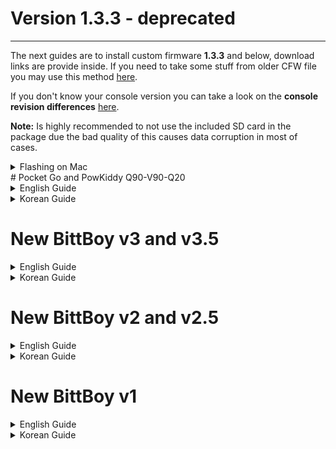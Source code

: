 # Version 1.3.3 - deprecated

---

The next guides are to install custom firmware **1.3.3** and below, download links are provide inside. If you need to take some stuff from older CFW file you may use this method [here](Custom-Firmware-Update.md).

If you don't know your console version you can take a look on the **console revision differences** [here](console-revisions-differences.md).

**Note:** Is highly recommended to not use the included SD card in the package due the bad quality of this causes data corruption in most of cases.

<details markdown="1">
<summary>Flashing on Mac</summary>

### Steps to flash an SD card:

1. Check the "/dev/disk" number of your SD card in Disk Utility.
2. Open the Terminal app
3. Unmount the card using this command in the Terminal: `diskutil unmountDisk "/dev/DISK"` (Where DISK is the disk# of your SD card.)
4. To write the disk image to the card: `sudo dd if="IMAGE.img" of="/dev/DISK"` (Where IMAGE is the full file path to the Miyoo CFW disk image you've downloaded, and DISK is the assigned disk# address of your SD card in Disk Utility.) You will need to enter your administrative password to confirm, and hit the Return/Enter key on your keyboard.

_**Warning:**_ Make sure that you enter the correct disk number for your SD card, or you will be overwriting a different card/disk on your computer!! Double-check the number in Disk Utility, or run the `diskutil list` command in the Terminal, and look for your card and its assigned number by the size of the disk.

Note: The disk# does **not** include the s# following it! The s# stands for sector (partition/volume) number in Mac OS. You need to write to the disk directly, not to a partition on the disk. If you write to a partition on the disk, you will need to re-flash, as the flashed SD card will not work/mount.

Note: When you hit Return/Enter on the above write command, dd/Terminal will appear to do nothing. This is normal. Wait until dd finishes its work, and it will give you a summary of the successful write. This may take quite some time, so be patient. If you hold down CTRL and press T on your keyboard, it will show you how dd is working.

**Steps to back up your whole SD card into a disk image file:**

1. Make sure you have enough space on your hard drive -- as much as the whole SD card is in size
2. Open the Terminal app
3. Unmount the card (see above)
4. Reverse the from/input ("if") and to/output ("of") values in the previous write command: `dd if="/dev/DISK" of="IMAGE.img"` (See what IMAGE and DISK stand for above.)
5. Wait until dd finishes and gives you the (successful) write summary

**Steps to expand the size of the "main" partition on the card:**

The easiest way to do this, if you have a CD/DVD drive, is to burn the GParted LiveCD ISO to an optical disc, and boot from it on your Mac by turning on the Mac and holding down the C key on your keyboard at the boot sound/chime.

When successful, you'll be greeted with an old-type, Windows-like blue/system screen. Just leave all the settings as default and hit the Return/Enter until it loads up GParted.

(Note: You'll likely need a wired mouse and keyboard for this, as your wireless/Bluetooth mice and keyboards will not work here! Paired, Bluetooth/wireless controllers don't work outside of the operating system.)

> You can download the GParted LiveCD ISO here: https://gparted.org/download.php
> Choose the "amd64" (64-bit) version, as all Intel Macs are 64-bit. (Only old PowerPC Macs are 32-bit.)

![image](imgs/147808031-d88cca11-6b97-4c2c-a588-4ea2906f9d7a.png)

1. By default, GParted will load your Mac's hard drive first. Make sure you switch to your SD card using the top-right dropdown menu button!

2. Right-click the partition labelled "main" on your SD card, and choose the "Resize/Move" option.

3. In the resize window that pops up, drag the slider to the right, expanding the selection to the entire remaining space on the card, and hit the Resize (OK/confirm) button.

4. Now double-check that everything looks right (with only the "main" partition on the SD card expanded in size), and if everything looks correct, apply your changes by clicking the green tick button in the menu bar, or Edit > "Apply All Operations". You may need to confirm your changes -- check that they are correct and what you really want to do. At this point GParted will actually operate on your changed disk volumes and make the changes you've instructed it to make.

5. When done, close GParted and reboot your Mac. You've successfully resized your SD card, and your SD card is ready for use. Safely eject it from your Mac, and pop it into your Miyoo device.

---

</details>
# Pocket Go and PowKiddy Q90-V90-Q20

<details markdown="1"><summary>English Guide</summary>

---

[![youtube](imgs/62875006-380c1680-bcf0-11e9-9953-3f3f996926c1.png)](https://www.youtube.com/watch?v=YFdZEh4gAM8)
![img](imgs/59299539-e0ebb600-8c5a-11e9-91bb-f9386ec71d1c.png)

## 1) Materials

1. SD card of 8GB or more
2. Lastest Community CFW v1.3.3 Image
   - PocketGo / PowKiddy Q20 ([Download](https://github.com/TriForceX/MiyooCFW/releases/download/1.3.3/pocketgo-cfw-v1.3.3.7z))
   - PowKiddy Q90-V90 ([Download](https://github.com/TriForceX/MiyooCFW/releases/download/1.3.3/powkiddy-q90-v90-cfw-v1.3.3.7z))
3. Install Partition Wizard [(Download)](https://www.partitionwizard.com/download.html)
4. Install Win32DiskImager [(Download)](https://win32diskimager.org)
5. Install 7zip [(Download)](https://www.7-zip.org/download.html)
6. Optional Install SD Card Formatter [(Download)](https://www.sdcard.org/downloads/formatter)

## 2) Setup

1. You need to remove all partitions of SD card using: **Partition Wizard** or **SD Card Formatter**.
2. If the CFW file is compressed on **.7zip** just extract using **7zip** before proceed.
3. Execute **Win32DiskImager**, select SD card, load the **.IMG** file and press **Write** button to proceed.
4. Once the image is burned on the SD card, open **Partition Wizard** and choose **Disk Management**.
5. Then right click on the **"main"** partition and choose **extend** (Set it to the maximum) and apply.
6. Insert the SD into your console and turn it on. If it boots it is a success.

**Notes:** 
- The SD card need to be in **FAT 32** format.
- If you have problems to access the **"main"** partition on Windows 7 or 8 please read [here](Overview.md#alternative-to-access-the-main-partition-on-windows-7-or-8)

---
</details>


<details markdown="1"><summary>Korean Guide</summary>

---
	
[![youtube](imgs/62875006-380c1680-bcf0-11e9-9953-3f3f996926c1.png)](https://www.youtube.com/watch?v=YFdZEh4gAM8)
![img](imgs/59299539-e0ebb600-8c5a-11e9-91bb-f9386ec71d1c.png)

## 1) 준비물

1. 8기가 이상의 SD카드
2. 최신 Community CFW v1.3.3 이미지
   - PocketGo / PowKiddy Q20 ([Download](https://github.com/TriForceX/MiyooCFW/releases/download/1.3.3/pocketgo-cfw-v1.3.3.7z))
   - PowKiddy Q90-V90 ([Download](https://github.com/TriForceX/MiyooCFW/releases/download/1.3.3/powkiddy-q90-v90-cfw-v1.3.3.7z))
3. Partition Wizard [(다운로드)](https://www.partitionwizard.com/download.html)
4. Win32diskimager [(다운로드)](https://win32diskimager.org)
5. 7zip [(다운로드)](https://www.7-zip.org/download.html)
6. 선택적 설치 SD Card Formatter [(다운로드)](https://www.sdcard.org/downloads/formatter)

## 2) 설치

1. **Partition Wizard** 또는 **SD Card Formatter** 를 사용하여 SD 카드의 모든 파티션을 제거해야합니다.
2. CFW 파일이 ** .7zip ** 압축 된 경우 진행하기 전에 _7zip_을 사용하여 압축을 풀면됩니다.
3. _win32diskimager_를 실행하고, SD 카드를 선택하고, **. IMG ** 파일을로드 한 다음 ** 쓰기 ** 버튼을 눌러 계속 진행하십시오.
4. 이미지가 SD 카드에 구워지면 파티션 마법사를 열고 디스크 관리를 선택하십시오.
5. _main_ 파티션을 마우스 오른쪽 단추로 클릭하고 extend (최대로 설정)를 선택하고 적용하십시오.
6. SD를 새 Bittboy에 넣고 켭니다. 부팅하면 성공합니다.

**노트:** 
- SD 카드는 _FAT 32_ 형식이어야합니다.
- Windows 7 또는 8의 "기본"파티션에 액세스하는 데 문제가있는 경우 [여기를 클릭하십시오](Overview.md#alternative-to-access-the-main-partition-on-windows-7-or-8)

---

</details>

# New BittBoy v3 and v3.5

<details markdown="1"><summary>English Guide</summary>

---

[![youtube](imgs/65471143-7abf2380-de44-11e9-9148-5fee8c6afeaf.png)](https://www.youtube.com/watch?v=cCNKwWwQIXI)
![img](imgs/59290986-d70c8780-8c47-11e9-94e2-5ab6e87e1289.png)

## 1) Materials

1. SD card of 8GB or more
2. Lastest Community CFW v1.3.3 Image
   - BittBoy rev3 ([Download](https://github.com/TriForceX/MiyooCFW/releases/download/1.3.3/bittboy-v3-cfw-v1.3.3.7z))
   - BittBoy rev3.5 ([Download](https://github.com/TriForceX/MiyooCFW/releases/download/1.3.3/bittboy-v3.5-cfw-v1.3.3.7z))
3. Install Partition Wizard [(Download)](https://www.partitionwizard.com/download.html)
4. Install win32diskimager [(Download)](https://win32diskimager.org)
5. Install 7zip [(Download)](https://www.7-zip.org/download.html)
6. Optional Install SD Card Formatter [(Download)](https://www.sdcard.org/downloads/formatter)

## 2) Setup

1. You need to remove all partitions of SD card using: **Partition Wizard** or **SD Card Formatter**.
2. If the CFW file is compressed on **.7zip** just extract using **7zip** before proceed.
3. Execute **Win32DiskImager**, select SD card, load the **.IMG** file and press **Write** button to proceed.
4. Once the image is burned on the SD card, open **Partition Wizard** and choose **Disk Management**.
5. Then right click on the **"main"** partition and choose **extend** (Set it to the maximum) and apply.
6. Insert the SD into your console and turn it on. If it boots it is a success.

**Notes:** 
- The SD card need to be in **FAT 32** format.
- If you have problems to access the **"main"** partition on Windows 7 or 8 please read [here](Overview.md#alternative-to-access-the-main-partition-on-windows-7-or-8)

---

</details>

<details markdown="1"><summary>Korean Guide</summary>

---

[![youtube](imgs/65471143-7abf2380-de44-11e9-9148-5fee8c6afeaf.png)](https://www.youtube.com/watch?v=cCNKwWwQIXI)
![img](imgs/59290986-d70c8780-8c47-11e9-94e2-5ab6e87e1289.png)

## 1) 준비물

1. 8기가 이상의 SD카드
2. 최신 Community CFW v1.3.3 이미지
   - BittBoy rev3 ([Download](https://github.com/TriForceX/MiyooCFW/releases/download/1.3.3/bittboy-v3-cfw-v1.3.3.7z))
   - BittBoy rev3.5 ([Download](https://github.com/TriForceX/MiyooCFW/releases/download/1.3.3/bittboy-v3.5-cfw-v1.3.3.7z))
3. Partition Wizard [(다운로드)](https://www.partitionwizard.com/download.html)
4. Win32diskimager [(다운로드)](https://win32diskimager.org)
5. 7zip [(다운로드)](https://www.7-zip.org/download.html)
6. 선택적 설치 SD Card Formatter [(다운로드)](https://www.sdcard.org/downloads/formatter)
	
## 2) 설치

1. **Partition Wizard** 또는 **SD Card Formatter** 를 사용하여 SD 카드의 모든 파티션을 제거해야합니다.
2. CFW 파일이 ** .7zip ** 압축 된 경우 진행하기 전에 _7zip_을 사용하여 압축을 풀면됩니다.
3. _win32diskimager_를 실행하고, SD 카드를 선택하고, **. IMG ** 파일을로드 한 다음 ** 쓰기 ** 버튼을 눌러 계속 진행하십시오.
4. 이미지가 SD 카드에 구워지면 파티션 마법사를 열고 디스크 관리를 선택하십시오.
5. _main_ 파티션을 마우스 오른쪽 단추로 클릭하고 extend (최대로 설정)를 선택하고 적용하십시오.
6. SD를 새 Bittboy에 넣고 켭니다. 부팅하면 성공합니다.

**노트:** 
- SD 카드는 _FAT 32_ 형식이어야합니다.
- Windows 7 또는 8의 "기본"파티션에 액세스하는 데 문제가있는 경우 [여기를 클릭하십시오](Overview.md#alternative-to-access-the-main-partition-on-windows-7-or-8)

---

</details>

# New BittBoy v2 and v2.5

<details markdown="1"><summary>English Guide</summary>

---

[![youtube](imgs/65471142-7a268d00-de44-11e9-9007-a851756119e4.png)](https://www.youtube.com/watch?v=i62_J6SAN9s)
![img](imgs/59290986-d70c8780-8c47-11e9-94e2-5ab6e87e1289.png)

## 1) Materials

1. SD card of 8GB or more
2. Lastest Community CFW v1.3.3 Image ([Download](https://github.com/TriForceX/MiyooCFW/releases/download/1.3.3/bittboy-v2-v2.5-cfw-v1.3.3.7z))
3. Install Partition Wizard [(Download)](https://www.partitionwizard.com/download.html)
4. Install win32diskimager [(Download)](https://win32diskimager.org)
5. Install 7zip [(Download)](https://www.7-zip.org/download.html)
6. Optional Install SD Card Formatter [(Download)](https://www.sdcard.org/downloads/formatter)

## 2) Setup

1. You need to remove all partitions of SD card using: **Partition Wizard** or **SD Card Formatter**.
2. If the CFW file is compressed on **.7zip** just extract using **7zip** before proceed.
3. Execute **Win32DiskImager**, select SD card, load the **.IMG** file and press **Write** button to proceed.
4. Once the image is burned on the SD card, open **Partition Wizard** and choose **Disk Management**.
5. Then right click on the **"main"** partition and choose **extend** (Set it to the maximum) and apply.
6. Insert the SD into your console and turn it on. If it boots it is a success.

**Notes:** 
- The SD card need to be in **FAT 32** format.
- If you have problems to access the **"main"** partition on Windows 7 or 8 please read [here](Overview.md#alternative-to-access-the-main-partition-on-windows-7-or-8)

---

</details>

<details markdown="1"><summary>Korean Guide</summary>

---

[![youtube](imgs/65471142-7a268d00-de44-11e9-9007-a851756119e4.png)](https://www.youtube.com/watch?v=i62_J6SAN9s)
![img](imgs/59290986-d70c8780-8c47-11e9-94e2-5ab6e87e1289.png)

## 1) 준비물

1. 8기가 이상의 SD카드
2. 최신 Community CFW v1.3.3 이미지 ([Download](https://github.com/TriForceX/MiyooCFW/releases/download/1.3.3/bittboy-v2-v2.5-cfw-v1.3.3.7z))
3. Partition Wizard [(다운로드)](https://www.partitionwizard.com/download.html)
4. Win32diskimager [(다운로드)](https://win32diskimager.org)
5. 7zip [(다운로드)](https://www.7-zip.org/download.html)
6. 선택적 설치 SD Card Formatter [(다운로드)](https://www.sdcard.org/downloads/formatter)
	
## 2) 설치

1. **Partition Wizard** 또는 **SD Card Formatter** 를 사용하여 SD 카드의 모든 파티션을 제거해야합니다.
2. CFW 파일이 ** .7zip ** 압축 된 경우 진행하기 전에 _7zip_을 사용하여 압축을 풀면됩니다.
3. _win32diskimager_를 실행하고, SD 카드를 선택하고, **. IMG ** 파일을로드 한 다음 ** 쓰기 ** 버튼을 눌러 계속 진행하십시오.
4. 이미지가 SD 카드에 구워지면 파티션 마법사를 열고 디스크 관리를 선택하십시오.
5. _main_ 파티션을 마우스 오른쪽 단추로 클릭하고 extend (최대로 설정)를 선택하고 적용하십시오.
6. SD를 새 Bittboy에 넣고 켭니다. 부팅하면 성공합니다.

**노트:** 
- SD 카드는 _FAT 32_ 형식이어야합니다.
- Windows 7 또는 8의 "기본"파티션에 액세스하는 데 문제가있는 경우 [여기를 클릭하십시오](Overview.md#alternative-to-access-the-main-partition-on-windows-7-or-8)
---

</details>

# New BittBoy v1

<details markdown="1"><summary>English Guide</summary>

---

[![click here](imgs/65471957-9d067080-de47-11e9-8ff7-ae0f43aee093.png)](https://www.youtube.com/watch?v=FjQquL3W99U)

## 1) Materials
1. New Bittboy - rev1 (early version)
2. SD card of 8GB or more
3. Knapping supplies (ironing, silverware)
4. Jumper cable (thin cable recommended)
5. Debian or Ubuntu environment computer

## 2) Work Order
1. Hardware mode (hwmod)
2. Building SPI flashing environment
3. SPI flashing
3. Burn image to SD card

## 3.1) Hardware Mod (hwmod)
1. Unscrew the 6 screws to release the case.\
![image1](imgs/65471949-9bd54380-de47-11e9-879b-01f39a192205.png)
2. Check the display area. If the LCD connector is not on the display, it is Rev2.\
![image2](imgs/65471950-9c6dda00-de47-11e9-9e80-6268b10f22dc.png)
3. Remove resistors R75, R76, R78.
4. DM, DP solder joint (lead to ground).\
![image3](imgs/65471951-9c6dda00-de47-11e9-9cfc-f927d244e173.png)
   - before work\
![image4](imgs/65471952-9c6dda00-de47-11e9-8680-0062a4c8f20b.png)
   - After work
5. Ground the jumper wire on the 2nd pin of the SPI IC chip.\
![image5](imgs/65471953-9c6dda00-de47-11e9-81a6-e5f229a2bc8c.png)

## 3.2) Building SPI Flashing Environment
1. Install Debian or Ubuntu on your PC.
2. Run the terminal using an account with root privileges.
3. Enter in the following order:
   ```
   sudo apt-get install git-core
   ```
4. When the installation is complete, type in the following order:
   ```
   git clone https://github.com/MiyooCFW/f1c100s_sunxi-tools
   cd f1c100s_sunxi-tools
   make clean && make
   ```
   **Note:** If says you have invalid permissions use `sudo make install`

## 3.3) SPI Flashing
1. Connect New BittBoy to PC with USB.
2. Turn on the power while holding the jumper wire as shown in the picture.
3. Download the latest spi image from Steward-fu's github. https://github.com/MiyooCFW/miyoo_rel
   ```
   SPI Image File Name Example > miyoo_spi_hwmod_1bit_ghostkey_20190216.bin
   ```
4. Move downloaded SPI image to home.
5. Run the terminal.
6. Type the following:
   ```
   sudo sunxi-fel -p spiflash-write 0 SPI image .bin
   ex> sudo ./sunxi-fel -p spiflash-write 0 miyoo_spi_hwmod_1bit_ghostkey_20190216.bin
   ```
7. Wait until 100% is completed.
8. Disconnect the New BittBoy from the PC and turn off the power.
9. Assemble the New Bittboy main body and turn on the power.
10. If the following screen is displayed, it is success.\
![image6](imgs/65471954-9c6dda00-de47-11e9-80f1-d2d3799d8587.png)

# 3.4) Burning an Image to an SD Card
1. Download the latest MiOS image from Steward-fu's github. https://github.com/MiyooCFW/miyoo_rel
   ```
   MiOS image file name example > MiOS_v1.0_20190203.zip, MiOS_v1.0_20190203.z01, MiOS_v1.0_20190203.z02 ...
   ```
   **Note:** You can get an alternative more updated image/kernel from Christian Haitian repository [here](https://github.com/christianhaitian/BittBoyV1).
2. Remove all partitions of SD card and format it with FAT32 etc. (I used Windows Disk Management)
3. Download `win32diskimager` and install it.
   https://win32diskimager.org/
4. Execute `win32diskimager`, select SD driver, load MiOS image and press **"Write"** button to proceed.\
![image7](imgs/65471955-9c6dda00-de47-11e9-818f-3aac0e6989e2.png)
5. Once the image is burned, insert SD into New Bittboy and turn it on. If it boots like below, it is a success.\
![image8](imgs/65471956-9d067080-de47-11e9-84c6-9a166f4f6eeb.png)

---

</details>

<details markdown="1"><summary>Korean Guide</summary>

---

[![click here](imgs/65471957-9d067080-de47-11e9-8ff7-ae0f43aee093.png)](https://www.youtube.com/watch?v=FjQquL3W99U)

## 1) 준비물
1. New Bittboy - rev1(초기 버전)
2. 8기가 이상의 SD카드
3. 납뗌 용품 (인두기, 은납)
4. 점퍼케이블(얇은 케이블 추천)
5. 데비안 or 우분투 환경의 컴퓨터

## 2)작업 순서
1. 하드웨어 모드(hwmod)
2. SPI플레싱 환경 구축
3. SPI플레싱
3. SD 카드에 이미지 굽기

## 3.1 하드웨어 모드(hwmod)
1. 나사를 풀어 케이스를 때어냅니다.\ 
![image1](imgs/65471949-9bd54380-de47-11e9-879b-01f39a192205.png)
2. 표시 부분을 확인합니다. LCD커넥터가 표시부분에 없다면, Rev2입니다.(간단히 구분방법)\
![image2](imgs/65471950-9c6dda00-de47-11e9-9e80-6268b10f22dc.png)
3. 저항 R75, R76, R78을 제거합니다.
4. DM, DP 솔더 조인트합니다.(납으로 접지합니다.)\
![image3](imgs/65471951-9c6dda00-de47-11e9-9cfc-f927d244e173.png)
   - -수정전\
![image4](imgs/65471952-9c6dda00-de47-11e9-8680-0062a4c8f20b.png)
   - -수정후
5. SPI IC칩의 2번에 점퍼선을 접지합니다.\
![image5](imgs/65471953-9c6dda00-de47-11e9-81a6-e5f229a2bc8c.png)
 

## 3.2) SPI플레싱 환경 구축
1. PC에 데비안 or 우분투를 설치합니다.
2. root권한이 있는 계정으로 터미널을 실행합니다.
3. 다음과 같은 순서대로 입력합니다.
   ```
   sudo apt-get install git-core
   ```
4. 설치가 완료되면 다음과 같은 순서대로 입력합니다.
   ```
   git clone https://github.com/MiyooCFW/f1c100s_sunxi-tools
   cd f1c100s_sunxi-tools
   make clean && make
   ```
   **참고**: 잘못된 사용 권한이 있다고 표시되는 경우 `sudo make install`

## 3.3) SPI플레싱
1. USB로 뉴 비트보이(New Bittboy)와 PC를 연결합니다.
2. 사진과 같이 점퍼선을 접촉시킨 상태에서 전원을 켭니다.
3. Steward-fu의 github에서 최신 spi이미지를 다운로드 합니다. https://github.com/MiyooCFW/miyoo_rel
   ```
   SPI이미지 파일명 예시 >miyoo_spi_hwmod_1bit_ghostkey_20190216.bin
   ```
4. 다운받은 SPI이미지를 홈으로 이동합니다.
5. 터미널을 실행합니다.
6. 다음과 같이 입력합니다.
   ```
   sudo sunxi-fel -p spiflash-write 0 SPI이미지.bin
   ex>sudo sunxi-fel -p spiflash-write 0 miyoo_spi_hwmod_1bit_ghostkey_20190216.bin
   ```
7. 100% 완료될때까지 기다립니다.
8. 뉴 비트보이(New Bittboy)와 PC를 연결 해제하고 전원을 끕니다.
9. 뉴 비트보이(New Bittboy) 본체를 조립하고 전원을 킵니다.
10. 다음과 같은 화면이 출력되면 성공입니다.\
![image6](imgs/65471954-9c6dda00-de47-11e9-80f1-d2d3799d8587.png)

## 3.4) SD 카드에 이미지 굽기
1. Steward-fu의 github에서 최신 MiOS이미지를 다운로드 합니다. https://github.com/MiyooCFW/miyoo_rel
   ```
   MiOS이미지 파일명 예시 >MiOS_v1.0_20190203.zip, MiOS_v1.0_20190203.z01, MiOS_v1.0_20190203.z02 ...
   ```
   **참고**: Christian Haitian 저장소에서 대체 이미지 / 커널을 업데이트 할 수 있습니다 [여기에](https://github.com/christianhaitian/BittBoyV1).
2. SD카드의 파티션을 모두 제거하고 FAT32등으로 포맷합니다..(필자는 윈도우 디스크관리를 이용했습니다.)
3. `win32diskimager`를 다운받고 설치합니다. https://win32diskimager.org/
4. `win32diskimager`를 실행하고 SD드라이버를 선택 후 MiOS이미지를 불러온 후 "Write"버튼을 눌러 진행합니다.\
![image7](imgs/65471955-9c6dda00-de47-11e9-818f-3aac0e6989e2.png)
5. 이미지가 다 구워지면 뉴 비트보이(New Bittboy)에 SD를 삽입하고 전원을 킵니다. 아래와 같이 부팅되면 성공입니다.\
![image8](imgs/65471956-9d067080-de47-11e9-84c6-9a166f4f6eeb.png)

---

</details>
